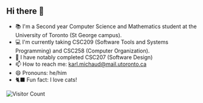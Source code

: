 ## Hi there 👋

<!--
**KarlgitUofT/KarlgitUofT** is a ✨ _special_ ✨ repository because its `README.md` (this file) appears on your GitHub profile.

Here are some ideas to get you started:

- 🔭 I’m currently working on ...
- 🌱 I’m currently learning ...
- 👯 I’m looking to collaborate on ...
- 🤔 I’m looking for help with ...
- 💬 Ask me about ...
- 📫 How to reach me: ...
- 😄 Pronouns: ...
- ⚡ Fun fact: ...
-->
- 📚 I'm a Second year Computer Science and Mathematics student at the University of Toronto (St George campus).
- 💻 I'm currently taking CSC209 (Software Tools and Systems Programming) and CSC258 (Computer Organization).
- 🌱 I have notably completed CSC207 (Software Design)
- 📫 How to reach me: karl.michaud@mail.utoronto.ca
- 😄 Pronouns: he/him
- 🐈‍⬛ Fun fact: I love cats!

![Visitor Count](https://visitor-badge.laobi.icu/badge?page_id=Karl-Michaud.Karl-Michaud)
